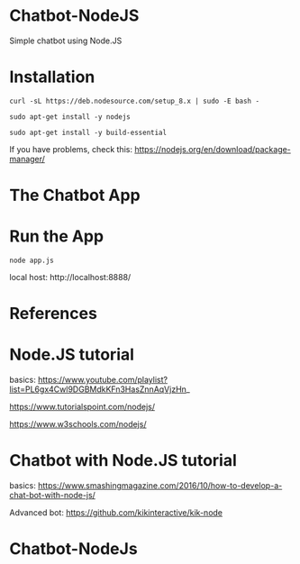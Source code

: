 # Chatbot-NodeJS
Simple chatbot using Node.JS

# Installation

```
curl -sL https://deb.nodesource.com/setup_8.x | sudo -E bash -

sudo apt-get install -y nodejs

sudo apt-get install -y build-essential
```
If you have problems, check this: https://nodejs.org/en/download/package-manager/

# The Chatbot App

# Run the App
```
node app.js
```
local host: http://localhost:8888/
# References
# Node.JS tutorial

basics: https://www.youtube.com/playlist?list=PL6gx4Cwl9DGBMdkKFn3HasZnnAqVjzHn_

https://www.tutorialspoint.com/nodejs/

https://www.w3schools.com/nodejs/

# Chatbot with Node.JS tutorial

basics: https://www.smashingmagazine.com/2016/10/how-to-develop-a-chat-bot-with-node-js/

Advanced bot: https://github.com/kikinteractive/kik-node




# Chatbot-NodeJs

